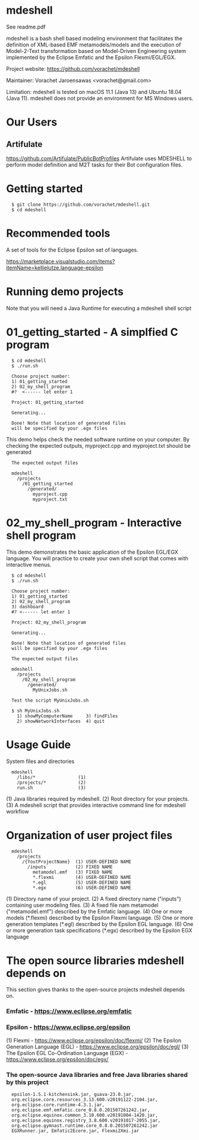 # mdeshell

See readme.pdf

mdeshell is a bash shell based modeling environment that facilitates the definition of XML-based EMF metamodels/models and the execution of Model-2-Text transformation based on Model-Driven Engineering system implemented by the Eclipse Emfatic and the Epsilon Flexmi/EGL/EGX.

Project website: https://github.com/vorachet/mdeshell

Maintainer: Vorachet Jaroensawas <vorachet\@gmail.com>

Limitation: mdeshell is tested on macOS 11.1 (Java 13) and Ubuntu 18.04 (Java 11). mdeshell does not provide an environment for MS Windows users.

# Our Users

## Artifulate
https://github.com/Artifulate/PublicBotProfiles Artifulate uses MDESHELL to perform model definition and M2T tasks for their Bot configuration files.


# Getting started 


      $ git clone https://github.com/vorachet/mdeshell.git
      $ cd mdeshell

# Recommended tools

A set of tools for the Eclipse Epsilon set of languages.

https://marketplace.visualstudio.com/items?itemName=kellielutze.language-epsilon 


# Running demo projects

Note that you will need a Java Runtime for executing a mdeshell shell script

# 01_getting_started - A simplfied C program 


      $ cd mdeshell
      $ ./run.sh 

      Choose project number:
      1) 01_getting_started
      2) 02_my_shell_program
      #?  <------ let enter 1

      Project: 01_getting_started 

      Generating...

      Done! Note that location of generated files 
      will be specified by your .egx files


This demo helps check the needed software runtime on your computer. By checking the expected outputs, myproject.cpp and myproject.txt should be generated


      The expected output files

      mdeshell
        /projects
          /01_getting_started
            /generated/
              myproject.cpp
              myproject.txt

# 02_my_shell_program - Interactive shell program 

This demo demonstrates the basic application of the Epsilon EGL/EGX language. You will practice to create your own shell script that comes with interactive menus.


      $ cd mdeshell
      $ ./run.sh 

      Choose project number:
      1) 01_getting_started
      2) 02_my_shell_program
      3) dashboard
      #? <------ let enter 1

      Project: 02_my_shell_program

      Generating...

      Done! Note that location of generated files
      will be specified by your .egx files

      The expected output files

      mdeshell
        /projects
          /02_my_shell_program
            /generated/
              MyUnixJobs.sh

      Test the script MyUnixJobs.sh

      $ sh MyUnixJobs.sh 
        1) showMyComputerName     3) findFiles
        2) showNetworkInterfaces  4) quit


# Usage Guide

System files and directories


      mdeshell
        /libs/*                (1)
        /projects/*            (2)
        run.sh                 (3)


(1) Java libraries required by mdeshell. (2) Root directory for your projects. (3) A mdeshell script that provides interactive command line for mdeshell workflow

# Organization of user project files 


      mdeshell
        /projects
          /{YoutProjectName}  (1) USER-DEFINED NAME
            /inputs           (2) FIXED NAME
              metamodel.emf   (3) FIXED NAME
              *.flexmi        (4) USER-DEFINED NAME
              *.egl           (5) USER-DEFINED NAME
              *.egx           (6) USER-DEFINED NAME


(1) Directory name of your project. (2) A fixed directory name (\"inputs\") containing user modeling files. (3) A fixed file nam metamodel (\"metamodel.emf\") described by the Emfatic language. (4) One or more models (\*.flexmi) described by the Epsilon Flexmi language. (5) One or more generation templates (\*.egl) described by the Epsilon EGL language. (6) One or more generation task specifications (\*.egx) described by the Epsilon EGX language

# The open source libraries mdeshell depends on 

This section gives thanks to the open-source projects mdeshell depends on.

### Emfatic - https://www.eclipse.org/emfatic  

### Epsilon - https://www.eclipse.org/epsilon 

(1) Flexmi - https://www.eclipse.org/epsilon/doc/flexmi/ (2) The Epsilon Generation Language (EGL) - https://www.eclipse.org/epsilon/doc/egl/ (3) The Epsilon EGL Co-Ordination Language (EGX) - https://www.eclipse.org/epsilon/doc/egx/

### The open-source Java libraries and free Java libraries shared by this project

      epsilon-1.5.1-kitchensink.jar, guava-23.0.jar,
      org.eclipse.core.resources_3.13.600.v20191122-2104.jar,
      org.eclipse.core.runtime-4.3.1.jar,
      org.eclipse.emf.emfatic.core_0.8.0.201507261242.jar,
      org.eclipse.equinox.common_3.10.600.v20191004-1420.jar,
      org.eclipse.equinox.registry_3.8.600.v20191017-2055.jar,
      org.eclipse.gymnast.runtime.core_0.8.0.201507261242.jar
      EGXRunner.jar, Emfatic2Ecore.jar, Flexmi2Xmi.jar
